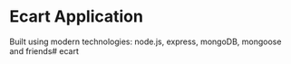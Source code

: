 # Ecart Application

Built using modern technologies: node.js, express, mongoDB, mongoose and friends#   e c a r t  
 